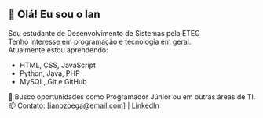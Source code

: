 <!-- <div style="display: inline-block">
<img height="30" width="40" src="https://cdn.jsdelivr.net/gh/devicons/devicon@latest/icons/html5/html5-original.svg">
<img height="30" width="40" src="https://cdn.jsdelivr.net/gh/devicons/devicon@latest/icons/css3/css3-original.svg">
<img height="30" width="40" src="https://cdn.jsdelivr.net/gh/devicons/devicon@latest/icons/javascript/javascript-original.svg">
<!-- DevIcon para mais ícones
</div>
-->

## 👋 Olá! Eu sou o Ian

Sou estudante de Desenvolvimento de Sistemas pela ETEC  
Tenho interesse em programação e tecnologia em geral.  
Atualmente estou aprendendo:

- HTML, CSS, JavaScript
- Python, Java, PHP
- MySQL, Git e GitHub

📌 Busco oportunidades como Programador Júnior ou em outras áreas de TI.  
📫 Contato: [ianpzoega@email.com] | [LinkedIn](https://www.linkedin.com/in/ian-pendek-zoega-bab942303/)
